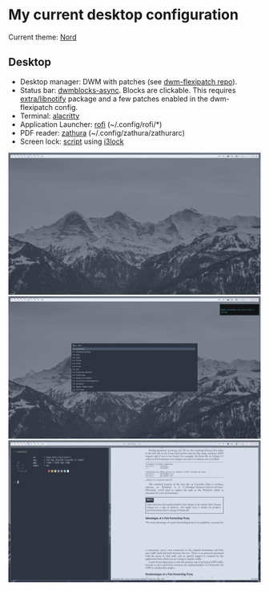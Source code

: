 # My current desktop configuration

Current theme: [Nord](https://www.nordtheme.com/)

## Desktop

- Desktop manager: DWM with patches (see [dwm-flexipatch repo](https://github.com/bakkeby/dwm-flexipatch)).
- Status bar: [dwmblocks-async](https://github.com/UtkarshVerma/dwmblocks-async). Blocks are clickable. This requires [extra/libnotify](https://man.archlinux.org/man/notify-send.1.en) package and a few patches enabled in the dwm-flexipatch config.
- Terminal: [alacritty](https://github.com/alacritty/alacritty)
- Application Launcher: [rofi](https://github.com/davatorium/rofi) (~/.config/rofi/*)
- PDF reader: [zathura](https://github.com/pwmt/zathura) (~/.config/zathura/zathurarc)
- Screen lock: [script](i3lock_run.sh) using [i3lock](https://github.com/i3/i3lock)

![](screenshots/overview-1.png)
![](screenshots/overview-rofi.png)
![](screenshots/zathura-and-alacritty.png)